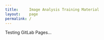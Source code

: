 ```yaml
---
title:     Image Analysis Training Material
layout:    page
permalink: /
---
```


Testing GitLab Pages...
